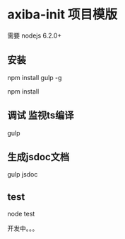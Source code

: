 ﻿# axiba-init 项目模版

需要 nodejs 6.2.0+
## 安装
npm install gulp -g

npm install

## 调试 监视ts编译
gulp

## 生成jsdoc文档
gulp jsdoc

## test
node test



开发中。。。